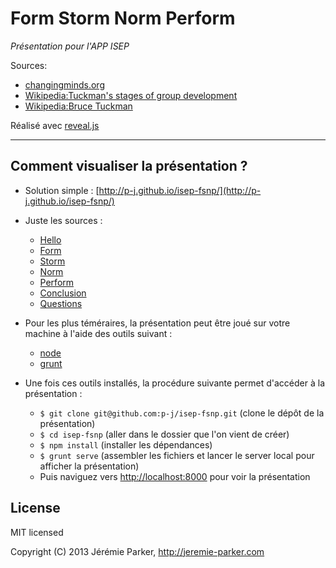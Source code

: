 # Form Storm Norm Perform
*Présentation pour l'APP ISEP*

Sources:
+ [changingminds.org](http://changingminds.org/explanations/groups/form_storm_norm_perform.htm)
+ [Wikipedia:Tuckman's stages of group development](http://en.wikipedia.org/wiki/Tuckman's_stages_of_group_development)
+ [Wikipedia:Bruce Tuckman](http://en.wikipedia.org/wiki/Bruce_Tuckman)

Réalisé avec [reveal.js](https://github.com/hakimel/reveal.js)

---
## Comment visualiser la présentation ?
+ Solution simple : [http://p-j.github.io/isep-fsnp/](http://p-j.github.io/isep-fsnp/)
+ Juste les sources : 

  + [Hello](https://github.com/p-j/isep-fsnp/blob/master/slides/01-hello.md)
  + [Form](https://github.com/p-j/isep-fsnp/blob/master/slides/02-form.md)
  + [Storm](https://github.com/p-j/isep-fsnp/blob/master/slides/03-storm.md)
  + [Norm](https://github.com/p-j/isep-fsnp/blob/master/slides/04-norm.md)
  + [Perform](https://github.com/p-j/isep-fsnp/blob/master/slides/05-perform.md)
  + [Conclusion](https://github.com/p-j/isep-fsnp/blob/master/slides/06-conclusion.md)
  + [Questions](https://github.com/p-j/isep-fsnp/blob/master/slides/07-questions.md)
+ Pour les plus téméraires, la présentation peut être joué sur votre machine à l'aide des outils suivant :
  + [node](http://nodejs.org/)
  + [grunt](http://gruntjs.com/getting-started#installing-the-cli)
+ Une fois ces outils installés, la procédure suivante permet d'accéder à la présentation :
  + `$ git clone git@github.com:p-j/isep-fsnp.git` (clone le dépôt de la présentation)
  + `$ cd isep-fsnp` (aller dans le dossier que l'on vient de créer)
  + `$ npm install` (installer les dépendances)
  + `$ grunt serve` (assembler les fichiers et lancer le server local pour afficher la présentation)
  + Puis naviguez vers [http://localhost:8000](http://localhost:8000) pour voir la présentation

## License
MIT licensed

Copyright (C) 2013 Jérémie Parker, http://jeremie-parker.com
